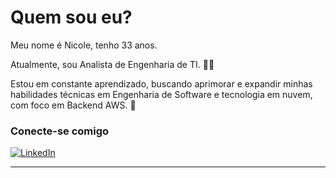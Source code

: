 # Quem sou eu?
Meu nome é Nicole, tenho 33 anos. 

Atualmente, sou Analista de Engenharia de TI. 👩‍💻

Estou em constante aprendizado, buscando aprimorar e expandir minhas habilidades técnicas em Engenharia de Software e tecnologia em nuvem, com foco em Backend AWS. 🚀

### Conecte-se comigo
[![LinkedIn](https://img.shields.io/badge/-LinkedIn-000?style=for-the-badge&logo=linkedin&logoColor=AA42F7)](https://www.linkedin.com/in/nicole-mitie-inouye-03189260/)

---
